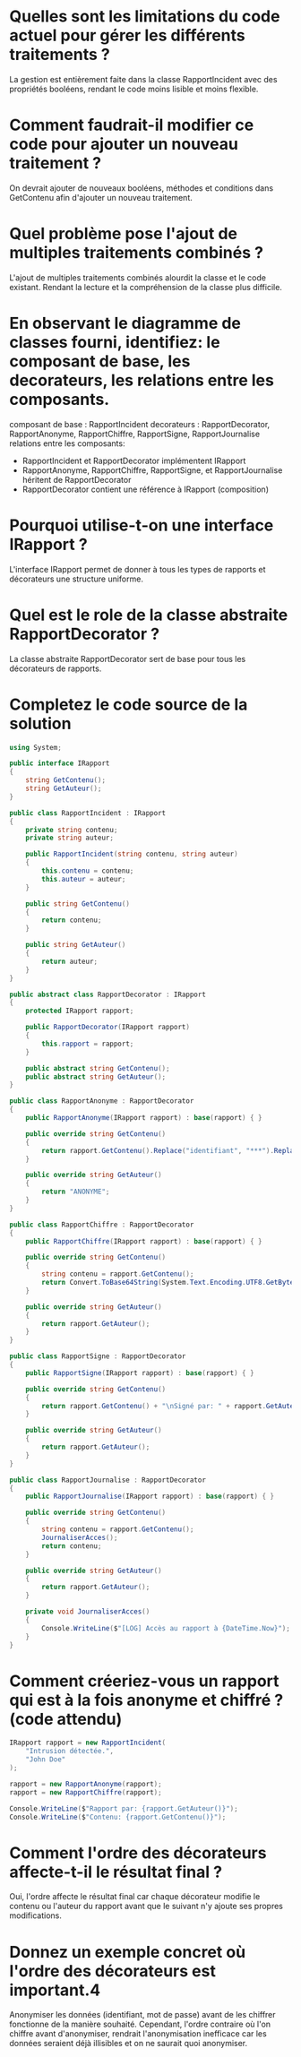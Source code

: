 # Quelles sont les limitations du code actuel pour gérer les différents traitements ?
La gestion est entièrement faite dans la classe RapportIncident avec des propriétés booléens, rendant le code moins lisible et moins flexible.

# Comment faudrait-il modifier ce code pour ajouter un nouveau traitement ?
On devrait ajouter de nouveaux booléens, méthodes et conditions dans GetContenu afin d'ajouter un nouveau traitement.

# Quel problème pose l'ajout de multiples traitements combinés ?
L'ajout de multiples traitements combinés alourdit la classe et le code existant. Rendant la lecture et la compréhension de la classe plus difficile.

# En observant le diagramme de classes fourni, identifiez: le composant de base, les decorateurs, les relations entre les composants.
composant de base : RapportIncident
decorateurs : RapportDecorator, RapportAnonyme, RapportChiffre, RapportSigne, RapportJournalise
relations entre les composants: 
- RapportIncident et RapportDecorator implémentent IRapport
- RapportAnonyme, RapportChiffre, RapportSigne, et RapportJournalise héritent de RapportDecorator
- RapportDecorator contient une référence à IRapport (composition)

# Pourquoi utilise-t-on une interface IRapport ?
L'interface IRapport permet de donner à tous les types de rapports et décorateurs une structure uniforme.

# Quel est le role de la classe abstraite RapportDecorator ?
La classe abstraite RapportDecorator sert de base pour tous les décorateurs de rapports.

# Completez le code source de la solution
```csharp
using System;

public interface IRapport
{
    string GetContenu();
    string GetAuteur();
}

public class RapportIncident : IRapport
{
    private string contenu;
    private string auteur;

    public RapportIncident(string contenu, string auteur)
    {
        this.contenu = contenu;
        this.auteur = auteur;
    }

    public string GetContenu()
    {
        return contenu;
    }

    public string GetAuteur()
    {
        return auteur;
    }
}

public abstract class RapportDecorator : IRapport
{
    protected IRapport rapport;

    public RapportDecorator(IRapport rapport)
    {
        this.rapport = rapport;
    }

    public abstract string GetContenu();
    public abstract string GetAuteur();
}

public class RapportAnonyme : RapportDecorator
{
    public RapportAnonyme(IRapport rapport) : base(rapport) { }

    public override string GetContenu()
    {
        return rapport.GetContenu().Replace("identifiant", "***").Replace("password", "***");
    }

    public override string GetAuteur()
    {
        return "ANONYME";
    }
}

public class RapportChiffre : RapportDecorator
{
    public RapportChiffre(IRapport rapport) : base(rapport) { }

    public override string GetContenu()
    {
        string contenu = rapport.GetContenu();
        return Convert.ToBase64String(System.Text.Encoding.UTF8.GetBytes(contenu));
    }

    public override string GetAuteur()
    {
        return rapport.GetAuteur();
    }
}

public class RapportSigne : RapportDecorator
{
    public RapportSigne(IRapport rapport) : base(rapport) { }

    public override string GetContenu()
    {
        return rapport.GetContenu() + "\nSigné par: " + rapport.GetAuteur();
    }

    public override string GetAuteur()
    {
        return rapport.GetAuteur();
    }
}

public class RapportJournalise : RapportDecorator
{
    public RapportJournalise(IRapport rapport) : base(rapport) { }

    public override string GetContenu()
    {
        string contenu = rapport.GetContenu();
        JournaliserAcces();
        return contenu;
    }

    public override string GetAuteur()
    {
        return rapport.GetAuteur();
    }

    private void JournaliserAcces()
    {
        Console.WriteLine($"[LOG] Accès au rapport à {DateTime.Now}");
    }
}
```

# Comment créeriez-vous un rapport qui est à la fois anonyme et chiffré ? (code attendu)

```csharp
IRapport rapport = new RapportIncident(
    "Intrusion détectée.",
    "John Doe"
);

rapport = new RapportAnonyme(rapport);
rapport = new RapportChiffre(rapport);

Console.WriteLine($"Rapport par: {rapport.GetAuteur()}");
Console.WriteLine($"Contenu: {rapport.GetContenu()}");
```

# Comment l'ordre des décorateurs affecte-t-il le résultat final ?
Oui, l'ordre affecte le résultat final car chaque décorateur modifie le contenu ou l'auteur du rapport avant que le suivant n'y ajoute ses propres modifications.

# Donnez un exemple concret où l'ordre des décorateurs est important.4
Anonymiser les données (identifiant, mot de passe) avant de les chiffrer fonctionne de la manière souhaité. Cependant, l'ordre contraire où l'on chiffre avant d'anonymiser, rendrait l'anonymisation inefficace car les données seraient déjà illisibles et on ne saurait quoi anonymiser.
